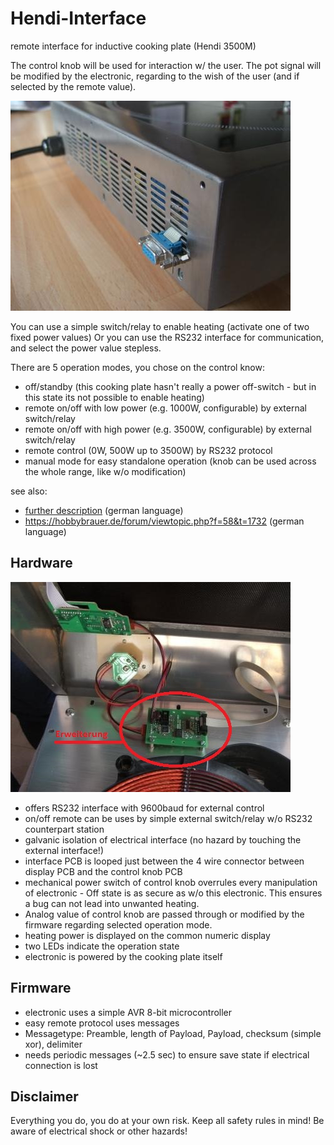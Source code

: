# Hendi-Interface
remote interface for inductive cooking plate (Hendi 3500M)

The control knob will be used for interaction w/ the user. The pot signal will be modified by the electronic, regarding to the wish of the user (and if selected by the remote value).

![Image: external interface](https://raw.githubusercontent.com/mestrode/Hendi-Interface/master/hardware/housing.JPG)

You can use a simple switch/relay to enable heating (activate one of two fixed power values)
Or you can use the RS232 interface for communication, and select the power value stepless.

There are 5 operation modes, you chose on the control know:
- off/standby (this cooking plate hasn't really a power off-switch - but in this state its not possible to enable heating)
- remote on/off with low power (e.g. 1000W, configurable) by external switch/relay
- remote on/off with high power (e.g. 3500W, configurable) by external switch/relay
- remote control (0W, 500W up to 3500W) by RS232 protocol
- manual mode for easy standalone operation (knob can be used across the whole range, like w/o modification)

see also:
- [further description](description_ger.md) (german language)
- https://hobbybrauer.de/forum/viewtopic.php?f=58&t=1732 (german language)

## Hardware

![Image: interface PCB](https://raw.githubusercontent.com/mestrode/Hendi-Interface/master/hardware/PCB.jpg)

- offers RS232 interface with 9600baud for external control
- on/off remote can be uses by simple external switch/relay w/o RS232 counterpart station
- galvanic isolation of electrical interface (no hazard by touching the external interface!)
- interface PCB is looped just between the 4 wire connector between display PCB and the control knob PCB 
- mechanical power switch of control knob overrules every manipulation of electronic - Off state is as secure as w/o this electronic. This ensures a bug can not lead into unwanted heating.
- Analog value of control knob are passed through or modified by the firmware regarding selected operation mode.
- heating power is displayed on the common numeric display
- two LEDs indicate the operation state
- electronic is powered by the cooking plate itself

## Firmware
- electronic uses a simple AVR 8-bit microcontroller
- easy remote protocol uses messages
 - Messagetype: Preamble, length of Payload, Payload, checksum (simple xor), delimiter
- needs periodic messages (~2.5 sec) to ensure save state if electrical connection is lost

## Disclaimer

Everything you do, you do at your own risk.
Keep all safety rules in mind! Be aware of electrical shock or other hazards!